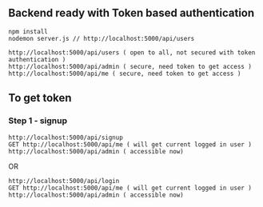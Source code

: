 ## Backend ready with Token based authentication

```
npm install
nodemon server.js // http://localhost:5000/api/users

http://localhost:5000/api/users ( open to all, not secured with token authentication )
http://localhost:5000/api/admin ( secure, need token to get access )
http://localhost:5000/api/me ( secure, need token to get access )
```

## To get token

### Step 1 - signup

```
http://localhost:5000/api/signup
GET http://localhost:5000/api/me ( will get current logged in user )
http://localhost:5000/api/admin ( accessible now)
```

OR

```
http://localhost:5000/api/login
GET http://localhost:5000/api/me ( will get current logged in user )
http://localhost:5000/api/admin ( accessible now)
```






